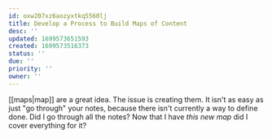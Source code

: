 ```yaml
---
id: oxw207xz6aozyxtkq5560lj
title: Develop a Process to Build Maps of Content
desc: ''
updated: 1699573651593
created: 1699573516373
status: ''
due: ''
priority: ''
owner: ''
---
```


[[maps|map]] are a great idea.  The issue is creating them.  It isn't as easy as just "go through" your notes, because there isn't currently a way to define done.  Did I go through all the notes?  Now that I have _this
new map_ did I cover everything for it?
